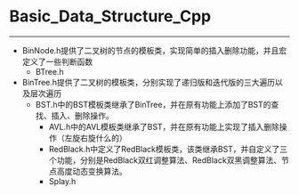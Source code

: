 # Basic_Data_Structure_Cpp
---
+ BinNode.h提供了二叉树的节点的模板类，实现简单的插入删除功能，并且宏定义了一些判断函数
	- BTree.h
+ BinTree.h提供了二叉树的模板类，分别实现了递归版和迭代版的三大遍历以及层次遍历
	- BST.h中的BST模板类继承了BinTree，并在原有功能上添加了BST的查找、插入、删除操作。
		- AVL.h中的AVL模板类继承了BST，并在原有功能上实现了插入删除操作（左旋右旋什么的）
		- RedBlack.h中定义了RedBlack模板类，该类继承BST，并自定义了三个功能，分别是RedBlack双红调整算法、RedBlack双黑调整算法、节点高度动态变换算法。
		- Splay.h
